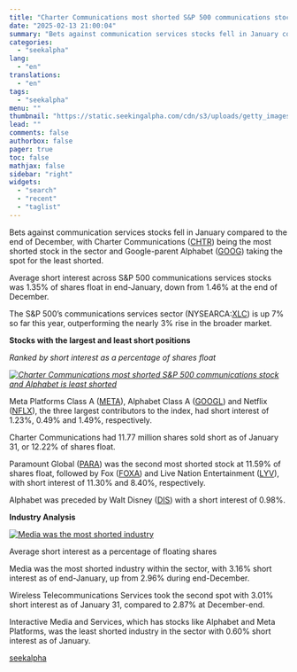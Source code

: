 ```yaml
---
title: "Charter Communications most shorted S&P 500 communications stock in January; Alphabet least shorted"
date: "2025-02-13 21:00:04"
summary: "Bets against communication services stocks fell in January compared to the end of December, with Charter Communications (CHTR) being the most shorted stock in the sector and Google-parent Alphabet (GOOG) taking the spot for the least shorted. Average short interest across S&amp;P 500 communications services stocks was 1.35% of shares..."
categories:
  - "seekalpha"
lang:
  - "en"
translations:
  - "en"
tags:
  - "seekalpha"
menu: ""
thumbnail: "https://static.seekingalpha.com/cdn/s3/uploads/getty_images/1485309138/image_1485309138.jpg"
lead: ""
comments: false
authorbox: false
pager: true
toc: false
mathjax: false
sidebar: "right"
widgets:
  - "search"
  - "recent"
  - "taglist"
---
```


Bets against communication services stocks fell in January compared to the end of December, with Charter Communications ([CHTR](https://seekingalpha.com/symbol/CHTR "Charter Communications, Inc.")) being the most shorted stock in the sector and Google-parent Alphabet ([GOOG](https://seekingalpha.com/symbol/GOOG "Alphabet Inc.")) taking the spot for the least shorted.

Average short interest across S&P 500 communications services stocks was 1.35% of shares float in end-January, down from 1.46% at the end of December.

The S&P 500’s communications services sector (NYSEARCA:[XLC](https://seekingalpha.com/symbol/XLC "The Communication Services Select Sector SPDR® ETF Fund")) is up 7% so far this year, outperforming the nearly 3% rise in the broader market.

**Stocks with the largest and least short positions**

*Ranked by short interest as a percentage of shares float*

*[![Charter Communications most shorted S&P 500 communications stock and Alphabet is least shorted](https://static.seekingalpha.com/cdn/s3/uploads/attachment/image/0a84d79a32ed4c3a89029103933df15a.png?io=getty-c-w900)](https://static.seekingalpha.com/cdn/s3/uploads/attachment/image/0a84d79a32ed4c3a89029103933df15a.png)*



Meta Platforms Class A ([META](https://seekingalpha.com/symbol/META "Meta Platforms, Inc.")), Alphabet Class A ([GOOGL](https://seekingalpha.com/symbol/GOOGL "Alphabet Inc.")) and Netflix ([NFLX](https://seekingalpha.com/symbol/NFLX "Netflix, Inc.")), the three largest contributors to the index, had short interest of 1.23%, 0.49% and 1.49%, respectively.

Charter Communications had 11.77 million shares sold short as of January 31, or 12.22% of shares float.

Paramount Global ([PARA](https://seekingalpha.com/symbol/PARA "Paramount Global")) was the second most shorted stock at 11.59% of shares float, followed by Fox ([FOXA](https://seekingalpha.com/symbol/FOXA "Fox Corporation")) and Live Nation Entertainment ([LYV](https://seekingalpha.com/symbol/LYV "Live Nation Entertainment, Inc.")), with short interest of 11.30% and 8.40%, respectively.

Alphabet was preceded by Walt Disney ([DIS](https://seekingalpha.com/symbol/DIS "The Walt Disney Company")) with a short interest of 0.98%.

**Industry Analysis**

[![Media was the most shorted industry](https://static.seekingalpha.com/cdn/s3/uploads/attachment/image/b6a8c06e91438da8797424342f4740a1.png?io=getty-c-w900)](https://static.seekingalpha.com/cdn/s3/uploads/attachment/image/b6a8c06e91438da8797424342f4740a1.png)



Average short interest as a percentage of floating shares



Media was the most shorted industry within the sector, with 3.16% short interest as of end-January, up from 2.96% during end-December.

Wireless Telecommunications Services took the second spot with 3.01% short interest as of January 31, compared to 2.87% at December-end.

Interactive Media and Services, which has stocks like Alphabet and Meta Platforms, was the least shorted industry in the sector with 0.60% short interest as of January.

[seekalpha](https://seekingalpha.com/news/4407787-charter-communications-most-shorted-sp-500-communications-stock-in-january-alphabet-least-shorted)
